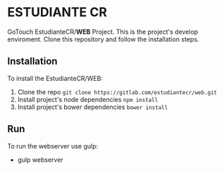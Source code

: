 ESTUDIANTE CR
=============

GoTouch EstudianteCR/**WEB** Project. This is the project's develop enviroment. Clone this repository and follow the installation steps.

Installation
------------
To install the EstudianteCR/WEB:

1. Clone the repo `git clone https://gitlab.com/estudiantecr/web.git`
2. Install project's node dependencies `npm install`
3. Install project's bower dependencies `bower install`

Run
---
To run the webserver use gulp:

- gulp webserver